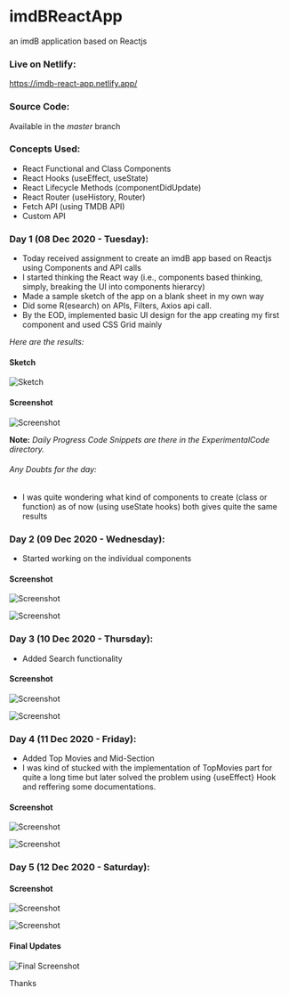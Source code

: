 # imdBReactApp
an imdB application based on Reactjs

### Live on Netlify:

https://imdb-react-app.netlify.app/

### Source Code:

Available in the *master* branch

### Concepts Used:

- React Functional and Class Components
- React Hooks (useEffect, useState)
- React Lifecycle Methods (componentDidUpdate)
- React Router (useHistory, Router)
- Fetch API (using TMDB API)
- Custom API

### Day 1 (08 Dec 2020 - Tuesday):

- Today received assignment to create an imdB app based on Reactjs using Components and API calls
- I started thinking the React way (i.e., components based thinking, simply, breaking the UI into components hierarcy)
- Made a sample sketch of the app on a blank sheet in my own way
- Did some R(esearch) on APIs, Filters, Axios api call.
- By the EOD, implemented basic UI design for the app creating my first component and used CSS Grid mainly

*Here are the results:*

#### Sketch

![Sketch](sketch.jpg)

#### Screenshot

![Screenshot](d1.png)

**Note:** *Daily Progress Code Snippets are there in the ExperimentalCode directory.*

###### Any Doubts for the day:
- I was quite wondering what kind of components to create (class or function) as of now (using useState hooks) both gives quite the same results


### Day 2 (09 Dec 2020 - Wednesday):

- Started working on the individual components

#### Screenshot

![Screenshot](navbar.png)

![Screenshot](searchbar.png)

### Day 3 (10 Dec 2020 - Thursday):

- Added Search functionality

#### Screenshot

![Screenshot](d3a.png)

![Screenshot](d3b.png)

### Day 4 (11 Dec 2020 - Friday):

- Added Top Movies and Mid-Section
- I was kind of stucked with the implementation of TopMovies part for quite a long time but later solved the problem using {useEffect} Hook and reffering some documentations.

#### Screenshot

![Screenshot](d4a.png)

![Screenshot](d4b.png)

### Day 5 (12 Dec 2020 - Saturday):

#### Screenshot

![Screenshot](tweetcard.png)

![Screenshot](accordian.png)


#### Final Updates

![Final Screenshot](screenshot.png)

Thanks
